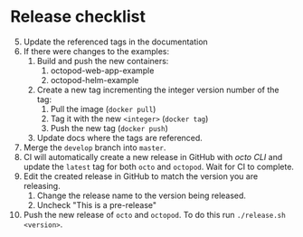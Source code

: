 # Release checklist

5. Update the referenced tags in the documentation
6. If there were changes to the examples:
   1. Build and push the new containers:
      1. octopod-web-app-example
      2. octopod-helm-example
   2. Create a new tag incrementing the integer version number of the tag:
      1. Pull the image (`docker pull`)
      2. Tag it with the new `<integer>` (`docker tag`)
      3. Push the new tag (`docker push`)
   3. Update docs where the tags are referenced.
1. Merge the `develop` branch into `master`.
2. CI will automatically create a new release in GitHub with _octo CLI_ and update the `latest` tag for both `octo` and `octopod`. Wait for CI to complete.
3. Edit the created release in GitHub to match the version you are releasing.
   1. Change the release name to the version being released.
   2. Uncheck "This is a pre-release"
4. Push the new release of `octo` and `octopod`. To do this run `./release.sh <version>`.
